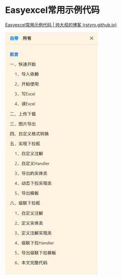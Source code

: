 # Easyexcel常用示例代码

[Easyexcel常用示例代码 | 帅大叔的博客 (rstyro.github.io)](https://rstyro.github.io/blog/2021/05/28/Easyexcel%E5%B8%B8%E7%94%A8%E7%A4%BA%E4%BE%8B%E4%BB%A3%E7%A0%81/)

![image.png](assets/image.png)
